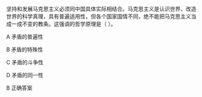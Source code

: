坚持和发展马克思主义必须同中国具体实际相结合。马克思主义是认识世界、改造世界的科学真理，具有普遍适用性，但各个国家国情不同，绝不能把马克思主义当成一成不变的教条。这强调的哲学原理是（ ）。

A
矛盾的普遍性

B
矛盾的特殊性

C
矛盾的斗争性

D
矛盾的同一性

B
正确答案
